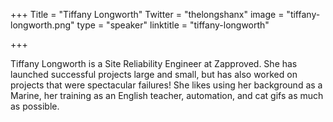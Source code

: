+++
Title = "Tiffany Longworth"
Twitter = "thelongshanx"
image = "tiffany-longworth.png"
type = "speaker"
linktitle = "tiffany-longworth"

+++

Tiffany Longworth is a Site Reliability Engineer at Zapproved. She has launched successful projects large and small, but has also worked on projects that were spectacular failures! She likes using her background as a Marine, her training as an English teacher, automation, and cat gifs as much as possible.
